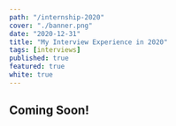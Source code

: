 ```yaml
---
path: "/internship-2020"
cover: "./banner.png"
date: "2020-12-31"
title: "My Interview Experience in 2020"
tags: [interviews]
published: true
featured: true
white: true
---
```


## Coming Soon!
